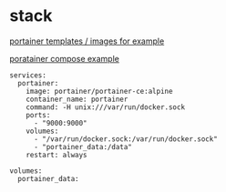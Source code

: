 # stack

[portainer templates / images for example](https://github.com/xneo1/portainer_templates/blob/master/Template/template.json)

[poratainer compose example](https://github.com/docker/awesome-compose/tree/master/portainer)



```
services:
  portainer:
    image: portainer/portainer-ce:alpine
    container_name: portainer
    command: -H unix:///var/run/docker.sock
    ports:
      - "9000:9000"
    volumes:
      - "/var/run/docker.sock:/var/run/docker.sock"
      - "portainer_data:/data"
    restart: always

volumes:
  portainer_data:
```

